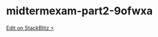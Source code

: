 # midtermexam-part2-9ofwxa

[Edit on StackBlitz ⚡️](https://stackblitz.com/edit/midtermexam-part2-9ofwxa)